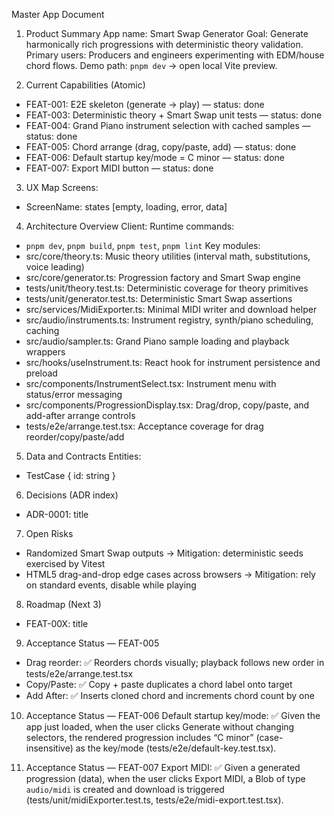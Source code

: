 Master App Document

1. Product Summary
App name: Smart Swap Generator
Goal: Generate harmonically rich progressions with deterministic theory validation.
Primary users: Producers and engineers experimenting with EDM/house chord flows.
Demo path: `pnpm dev` → open local Vite preview.

2. Current Capabilities (Atomic)
- FEAT-001: E2E skeleton (generate → play) — status: done
- FEAT-003: Deterministic theory + Smart Swap unit tests — status: done
- FEAT-004: Grand Piano instrument selection with cached samples — status: done
- FEAT-005: Chord arrange (drag, copy/paste, add) — status: done
- FEAT-006: Default startup key/mode = C minor — status: done
- FEAT-007: Export MIDI button — status: done

3. UX Map
Screens:
- ScreenName: states [empty, loading, error, data]

4. Architecture Overview
Client:
Runtime commands:
- `pnpm dev`, `pnpm build`, `pnpm test`, `pnpm lint`
Key modules:
- src/core/theory.ts: Music theory utilities (interval math, substitutions, voice leading)
- src/core/generator.ts: Progression factory and Smart Swap engine
- tests/unit/theory.test.ts: Deterministic coverage for theory primitives
- tests/unit/generator.test.ts: Deterministic Smart Swap assertions
- src/services/MidiExporter.ts: Minimal MIDI writer and download helper
- src/audio/instruments.ts: Instrument registry, synth/piano scheduling, caching
- src/audio/sampler.ts: Grand Piano sample loading and playback wrappers
- src/hooks/useInstrument.ts: React hook for instrument persistence and preload
- src/components/InstrumentSelect.tsx: Instrument menu with status/error messaging
- src/components/ProgressionDisplay.tsx: Drag/drop, copy/paste, and add-after arrange controls
- tests/e2e/arrange.test.tsx: Acceptance coverage for drag reorder/copy/paste/add

5. Data and Contracts
Entities:
- TestCase { id: string }

6. Decisions (ADR index)
- ADR-0001: title

7. Open Risks
- Randomized Smart Swap outputs -> Mitigation: deterministic seeds exercised by Vitest
- HTML5 drag-and-drop edge cases across browsers -> Mitigation: rely on standard events, disable while playing

8. Roadmap (Next 3)
- FEAT-00X: title

9. Acceptance Status — FEAT-005
- Drag reorder: ✅ Reorders chords visually; playback follows new order in tests/e2e/arrange.test.tsx
- Copy/Paste: ✅ Copy + paste duplicates a chord label onto target
- Add After: ✅ Inserts cloned chord and increments chord count by one

10. Acceptance Status — FEAT-006
Default startup key/mode:
✅ Given the app just loaded, when the user clicks Generate without changing selectors, the rendered progression includes “C minor” (case-insensitive) as the key/mode (tests/e2e/default-key.test.tsx).

11. Acceptance Status — FEAT-007
Export MIDI:
✅ Given a generated progression (data), when the user clicks Export MIDI, a Blob of type `audio/midi` is created and download is triggered (tests/unit/midiExporter.test.ts, tests/e2e/midi-export.test.tsx).
